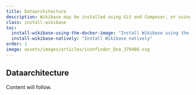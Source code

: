 ```yaml
---
title: Dataarchitecture 
description: Wikibase may be installed using Git and Composer, or using the Wikibase Docker image.
class: install-wikibase
toc:
  install-wikibase-using-the-docker-image: "Install Wikibase using the Docker image"
  install-wikibase-natively: "Install Wikibase natively"
order: 1
image: assets/images/articles/iconfinder_Dna_379486.svg
---
```


## Dataarchitecture

Content will follow.
